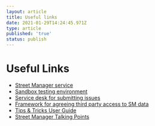 ```yaml
---
layout: article
title: Useful links
date: 2021-01-29T14:24:45.971Z
type: article
published: 'true'
status: publish
---
```

<h1 class="govuk-heading-s">Useful Links </h1>

<ul class="govuk-list">
  <li>
    <a class="govuk-link" href="https://www.manage-roadworks.service.gov.uk/">Street Manager service</a>
  </li>
  <li>
    <a class="govuk-link" href="https://www.sandbox.manage-roadworks.service.gov.uk/">Sandbox testing environment</a>
  </li>
  <li>
    <a class="govuk-link" href="https://streetmanager.atlassian.net/servicedesk/customer/portal/1">Service desk for submitting issues</a>
  </li>
<li>
 <a class="govuk-link" href="{{ site.url }}/street-manager-docs/assets/files/third_party_framework.pdf">Framework for agreeing third party access to SM data</a>
</li>
<li>
 <a class="govuk-link" href="{{ site.url }}/street-manager-docs/assets/files/business-change/Tips%20&%20tricks%20v9.pdf">Tips & Tricks User Guide</a>
</li>
<li>
 <a class="govuk-link" href="{{ site.url }}/street-manager-docs/assets/files/business-change/Street Manager%20-%20Talking%20Points%20-%20Feb%2021.pdf">Street Manager Talking Points</a>
</li>
</ul>
